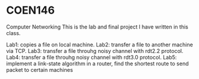 # COEN146
Computer Networking 
This is the lab and final project I have written in this class.

Lab1: copies a file on local machine.
Lab2: transfer a file to another machine via TCP.
Lab3: transfer a file throuhg noisy channel with rdt2.2 protocol.
Lab4: transfer a file throuhg noisy channel with rdt3.0 protocol.
Lab5: implement a link-state algorithm in a router, find the shortest route to send packet to certain machines 

